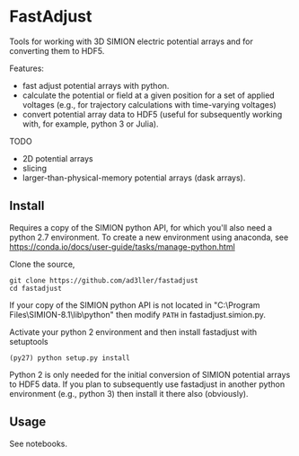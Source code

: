 # FastAdjust

Tools for working with 3D SIMION electric potential arrays and for converting them to HDF5.

Features:
- fast adjust potential arrays with python.
- calculate the potential or field at a given position for a set of applied voltages (e.g., for trajectory calculations with time-varying voltages)  
- convert potential array data to HDF5 (useful for subsequently working with, for example, python 3 or Julia). 

TODO
- 2D potential arrays
- slicing
- larger-than-physical-memory potential arrays (dask arrays).

## Install

Requires a copy of the SIMION python API, for which you'll also need a python 2.7 environment. To create a new environment using anaconda, see https://conda.io/docs/user-guide/tasks/manage-python.html

Clone the source,

```
git clone https://github.com/ad3ller/fastadjust  
cd fastadjust
```

If your copy of the SIMION python API is not located in "C:\Program Files\SIMION-8.1\lib\python" then modify `PATH` in fastadjust.simion.py.

Activate your python 2 environment and then install fastadjust with setuptools

```
(py27) python setup.py install
```

Python 2 is only needed for the initial conversion of SIMION potential arrays to HDF5 data.  If you plan to subsequently use fastadjust in another python environment (e.g., python 3) then install it there also (obviously).

## Usage

See notebooks.
